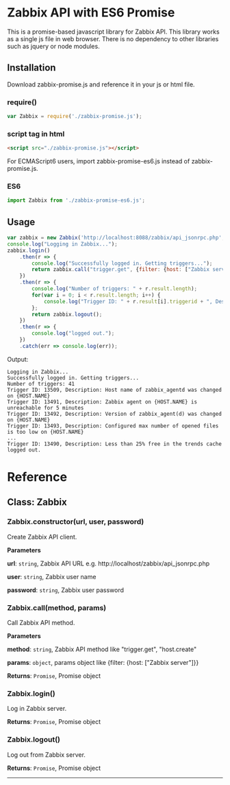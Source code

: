 # Zabbix API with ES6 Promise

This is a promise-based javascript library for Zabbix API. This library works as a single js file in web browser. There is no dependency to other libraries such as jquery or node modules.

## Installation

Download zabbix-promise.js and reference it in your js or html file.

### require()
```javascript
var Zabbix = require('./zabbix-promise.js');
```
### script tag in html
```html
<script src="./zabbix-promise.js"></script>
```
For ECMAScript6 users, import zabbix-promise-es6.js instead of zabbix-promise.js.
### ES6
```javascript
import Zabbix from './zabbix-promise-es6.js';
```

## Usage

```javascript
var zabbix = new Zabbix('http://localhost:8088/zabbix/api_jsonrpc.php', 'Admin', 'zabbix');
console.log("Logging in Zabbix...");
zabbix.login()
    .then(r => {
        console.log("Successfully logged in. Getting triggers...");
        return zabbix.call("trigger.get", {filter: {host: ["Zabbix server"]}});
    })
    .then(r => {
        console.log("Number of triggers: " + r.result.length);
        for(var i = 0; i < r.result.length; i++) {
            console.log("Trigger ID: " + r.result[i].triggerid + ", Description: " + r.result[i].description);
        };
        return zabbix.logout();
    })
    .then(r => {
        console.log("logged out.");
    })
    .catch(err => console.log(err));
```
Output:
```
Logging in Zabbix...
Successfully logged in. Getting triggers...
Number of triggers: 41
Trigger ID: 13509, Description: Host name of zabbix_agentd was changed on {HOST.NAME}
Trigger ID: 13491, Description: Zabbix agent on {HOST.NAME} is unreachable for 5 minutes
Trigger ID: 13492, Description: Version of zabbix_agent(d) was changed on {HOST.NAME}
Trigger ID: 13493, Description: Configured max number of opened files is too low on {HOST.NAME}
...
Trigger ID: 13490, Description: Less than 25% free in the trends cache
logged out.
```

# Reference

## Class: Zabbix

### Zabbix.constructor(url, user, password)
Create Zabbix API client.

**Parameters**

**url**: `string`, Zabbix API URL e.g. http://localhost/zabbix/api_jsonrpc.php 

**user**: `string`, Zabbix user name

**password**: `string`, Zabbix user password

### Zabbix.call(method, params)

Call Zabbix API method.

**Parameters**

**method**: `string`, Zabbix API method like "trigger.get", "host.create"

**params**: `object`, params object like {filter: {host: ["Zabbix server"]}}

**Returns**: `Promise`, Promise object

### Zabbix.login()

Log in Zabbix server.

**Returns**: `Promise`, Promise object

### Zabbix.logout()

Log out from Zabbix server.

**Returns**: `Promise`, Promise object



* * *
